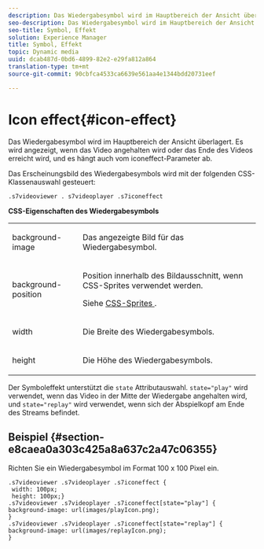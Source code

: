 ```yaml
---
description: Das Wiedergabesymbol wird im Hauptbereich der Ansicht überlagert. Es wird angezeigt, wenn das Video angehalten wird oder das Ende des Videos erreicht wird, und es hängt auch vom iconeffect-Parameter ab.
seo-description: Das Wiedergabesymbol wird im Hauptbereich der Ansicht überlagert. Es wird angezeigt, wenn das Video angehalten wird oder das Ende des Videos erreicht wird, und es hängt auch vom iconeffect-Parameter ab.
seo-title: Symbol, Effekt
solution: Experience Manager
title: Symbol, Effekt
topic: Dynamic media
uuid: dcab487d-0bd6-4899-82e2-e29fa812a864
translation-type: tm+mt
source-git-commit: 90cbfca4533ca6639e561aa4e1344bdd20731eef

---
```



# Icon effect{#icon-effect}

Das Wiedergabesymbol wird im Hauptbereich der Ansicht überlagert. Es wird angezeigt, wenn das Video angehalten wird oder das Ende des Videos erreicht wird, und es hängt auch vom iconeffect-Parameter ab.

<!--<a id="section_061E550C1C1D4DB2BD663A898895B38C"></a>-->

Das Erscheinungsbild des Wiedergabesymbols wird mit der folgenden CSS-Klassenauswahl gesteuert:

```
.s7videoviewer . s7videoplayer .s7iconeffect
```

**CSS-Eigenschaften des Wiedergabesymbols**

<table id="table_C48C56E696304C9BAFEE71BA9EA9A174"> 
 <tbody> 
  <tr> 
   <td colname="col1"> <p> <span class="codeph"> background-image </span> </p> </td> 
   <td colname="col2"> <p> Das angezeigte Bild für das Wiedergabesymbol. </p> </td> 
  </tr> 
  <tr> 
   <td colname="col1"> <p> <span class="codeph"> background-position </span> </p> </td> 
   <td colname="col2"> <p> Position innerhalb des Bildausschnitt, wenn CSS-Sprites verwendet werden. </p> <p>Siehe <a href="../../../c-html5-s7-aem-asset-viewers/c-html5-video-reference/c-html5-video-viewer-20-customizingviewer/c-html5-video-viewer-20-customizingviewer.md#section-9b6d8d601cb441d08214dada7bb4eddc" format="dita" scope="local"> CSS-Sprites </a>. </p> </td> 
  </tr> 
  <tr> 
   <td colname="col1"> <p> <span class="codeph"> width </span> </p> </td> 
   <td colname="col2"> <p> Die Breite des Wiedergabesymbols. </p> </td> 
  </tr> 
  <tr> 
   <td colname="col1"> <p> <span class="codeph"> height </span> </p> </td> 
   <td colname="col2"> <p>Die Höhe des Wiedergabesymbols. </p> </td> 
  </tr> 
 </tbody> 
</table>

Der Symboleffekt unterstützt die `state` Attributauswahl. `state="play"` wird verwendet, wenn das Video in der Mitte der Wiedergabe angehalten wird, und `state="replay"` wird verwendet, wenn sich der Abspielkopf am Ende des Streams befindet.

## Beispiel {#section-e8caea0a303c425a8a637c2a47c06355}

Richten Sie ein Wiedergabesymbol im Format 100 x 100 Pixel ein.

```
.s7videoviewer .s7videoplayer .s7iconeffect { 
 width: 100px; 
 height: 100px;} 
.s7videoviewer .s7videoplayer .s7iconeffect[state="play"] { 
background-image: url(images/playIcon.png); 
} 
.s7videoviewer .s7videoplayer .s7iconeffect[state="replay"] { 
background-image: url(images/replayIcon.png); 
}
```


